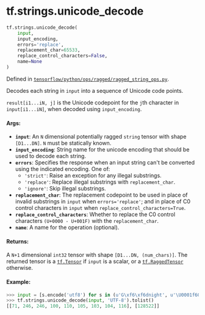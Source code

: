 <div itemscope itemtype="http://developers.google.com/ReferenceObject">
<meta itemprop="name" content="tf.strings.unicode_decode" />
<meta itemprop="path" content="Stable" />
</div>

# tf.strings.unicode_decode

``` python
tf.strings.unicode_decode(
    input,
    input_encoding,
    errors='replace',
    replacement_char=65533,
    replace_control_characters=False,
    name=None
)
```



Defined in [`tensorflow/python/ops/ragged/ragged_string_ops.py`](/code/stable/tensorflow/python/ops/ragged/ragged_string_ops.py).

Decodes each string in `input` into a sequence of Unicode code points.

`result[i1...iN, j]` is the Unicode codepoint for the `j`th character in
`input[i1...iN]`, when decoded using `input_encoding`.

#### Args:

* <b>`input`</b>: An `N` dimensional potentially ragged `string` tensor with shape
    `[D1...DN]`.  `N` must be statically known.
* <b>`input_encoding`</b>: String name for the unicode encoding that should be used to
    decode each string.
* <b>`errors`</b>: Specifies the response when an input string can't be converted
    using the indicated encoding. One of:
    * `'strict'`: Raise an exception for any illegal substrings.
    * `'replace'`: Replace illegal substrings with `replacement_char`.
    * `'ignore'`: Skip illegal substrings.
* <b>`replacement_char`</b>: The replacement codepoint to be used in place of invalid
    substrings in `input` when `errors='replace'`; and in place of C0 control
    characters in `input` when `replace_control_characters=True`.
* <b>`replace_control_characters`</b>: Whether to replace the C0 control characters
    `(U+0000 - U+001F)` with the `replacement_char`.
* <b>`name`</b>: A name for the operation (optional).


#### Returns:

  A `N+1` dimensional `int32` tensor with shape `[D1...DN, (num_chars)]`.
  The returned tensor is a <a href="../../tf/Tensor.md"><code>tf.Tensor</code></a> if `input` is a scalar, or a
  <a href="../../tf/RaggedTensor.md"><code>tf.RaggedTensor</code></a> otherwise.

#### Example:
  ```python
  >>> input = [s.encode('utf8') for s in (u'G\xf6\xf6dnight', u'\U0001f60a')]
  >>> tf.strings.unicode_decode(input, 'UTF-8').tolist()
  [[71, 246, 246, 100, 110, 105, 103, 104, 116], [128522]]
  ```